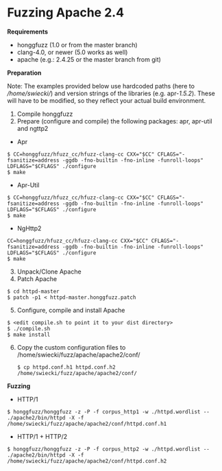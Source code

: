 # Fuzzing Apache 2.4 #

**Requirements**

  * honggfuzz (1.0 or from the master branch)
  * clang-4.0, or newer (5.0 works as well)
  * apache (e.g.: 2.4.25 or the master branch from git)

**Preparation**

Note: The examples provided below use hardcoded paths (here to _/home/swiecki/_) and
version strings of the libraries (e.g. apr-_1.5.2_). These will have to be modified, so they reflect your actual build environment.

1. Compile honggfuzz
2. Prepare (configure and compile) the following packages: apr, apr-util and ngttp2
  * Apr
  ```
  $ CC=honggfuzz/hfuzz_cc/hfuzz-clang-cc CXX="$CC" CFLAGS="-fsanitize=address -ggdb -fno-builtin -fno-inline -funroll-loops" LDFLAGS="$CFLAGS" ./configure
  $ make
  ```
  * Apr-Util
  ```
  $ CC=honggfuzz/hfuzz_cc/hfuzz-clang-cc CXX="$CC" CFLAGS="-fsanitize=address -ggdb -fno-builtin -fno-inline -funroll-loops" LDFLAGS="$CFLAGS" ./configure
  $ make
  ```
  * NgHttp2
  ```
  CC=honggfuzz/hfuzz_cc/hfuzz-clang-cc CXX="$CC" CFLAGS="-fsanitize=address -ggdb -fno-builtin -fno-inline -funroll-loops" LDFLAGS="$CFLAGS" ./configure
  $ make
  ```
3. Unpack/Clone Apache
4. Patch Apache

  ```
  $ cd httpd-master
  $ patch -p1 < httpd-master.honggfuzz.patch
  ```
5. Configure, compile and install Apache
  ```
  $ <edit compile.sh to point it to your dist directory>
  $ ./compile.sh
  $ make install
  ```

6. Copy the custom configuration files to /home/swiecki/fuzz/apache/apache2/conf/

   ```
   $ cp httpd.conf.h1 httpd.conf.h2 /home/swiecki/fuzz/apache/apache2/conf/
   ```

**Fuzzing**

  * HTTP/1

```
$ honggfuzz/honggfuzz -z -P -f corpus_http1 -w ./httpd.wordlist -- ./apache2/bin/httpd -X -f /home/swiecki/fuzz/apache/apache2/conf/httpd.conf.h1
```

  * HTTP/1 + HTTP/2

```
$ honggfuzz/honggfuzz -z -P -f corpus_http2 -w ./httpd.wordlist -- ./apache2/bin/httpd -X -f /home/swiecki/fuzz/apache/apache2/conf/httpd.conf.h2
```
